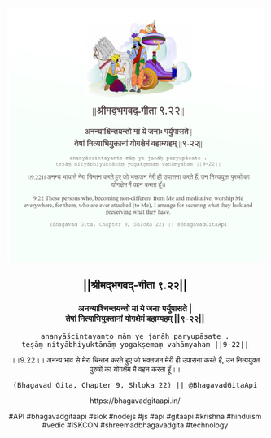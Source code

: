 <img src="../../asset/BG_9_22.png"/>
<center><h2>||श्रीमद्‍भगवद्‍-गीता ९.२२||</h2>
<h3>अनन्याश्चिन्तयन्तो मां ये जनाः पर्युपासते |<br/>तेषां नित्याभियुक्तानां योगक्षेमं वहाम्यहम् ||९-२२||</h3>
<pre>ananyāścintayanto māṃ ye janāḥ paryupāsate .<br/>teṣāṃ nityābhiyuktānāṃ yogakṣemaṃ vahāmyaham ||9-22||</pre>
<p>।।9.22।। अनन्य भाव से मेरा चिन्तन करते हुए जो भक्तजन मेरी ही उपासना करते हैं, उन नित्ययुक्त पुरुषों का योगक्षेम मैं वहन करता हूँ।।</p>
<pre>(Bhagavad Gita, Chapter 9, Shloka 22) || @BhagavadGitaApi</pre><p>https://bhagavadgitaapi.in/</p><p>#API #bhagavadgitaapi #slok #nodejs #js #api #gitaapi #krishna #hinduism #vedic #ISKCON #shreemadbhagavadgita #technology</p></center>